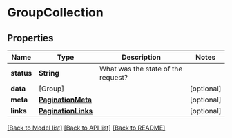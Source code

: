 # GroupCollection

## Properties
Name | Type | Description | Notes
------------ | ------------- | ------------- | -------------
**status** | **String** | What was the state of the request? | 
**data** | [Group] |  | [optional] 
**meta** | [**PaginationMeta**](PaginationMeta.md) |  | [optional] 
**links** | [**PaginationLinks**](PaginationLinks.md) |  | [optional] 

[[Back to Model list]](../README.md#documentation-for-models) [[Back to API list]](../README.md#documentation-for-api-endpoints) [[Back to README]](../README.md)


